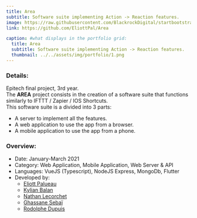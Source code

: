 ```yaml
---
title: Area
subtitle: Software suite implementing Action -> Reaction features.
image: https://raw.githubusercontent.com/BlackrockDigital/startbootstrap-agency/master/src/assets/img/portfolio/02-full.jpg
link: https://github.com/EliottPal/Area

caption: #what displays in the portfolio grid:
  title: Area
  subtitle: Software suite implementing Action -> Reaction features.
  thumbnail: ../../assets/img/portfolio/1.png
---
```

### Details:  
Epitech final project, 3rd year.  
The **AREA** project consists in the creation of a software suite that functions similarly to IFTTT / Zapier / IOS Shortcuts.  
This software suite is a divided into 3 parts:
- A server to implement all the features.
- A web application to use the app from a browser.
- A mobile application to use the app from a phone.

### Overview:  
- Date: January-March 2021
- Category: Web Application, Mobile Application, Web Server & API
- Languages: VueJS (Typescript), NodeJS Express, MongoDb, Flutter
- Developed by:
  - [Eliott Palueau](https://github.com/EliottPal)
  - [Kylian Balan](https://github.com/Kilio22)
  - [Nathan Lecorchet](https://github.com/HeyShafty)
  - [Ghassane Sebaï](https://github.com/SuperZikoure) 
  - [Rodolphe Dupuis](https://github.com/RodolpheDupuis)    
  
